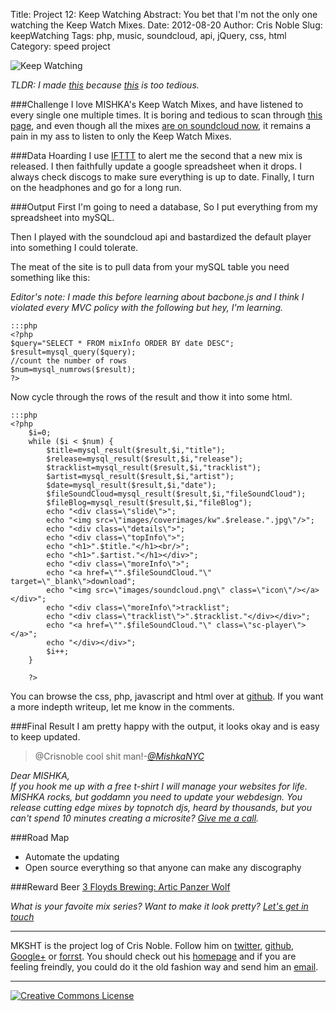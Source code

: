 Title: Project 12: Keep Watching
Abstract: You bet that I'm not the only one watching the Keep Watch Mixes.
Date: 2012-08-20
Author: Cris Noble
Slug: keepWatching
Tags: php, music, soundcloud, api, jQuery, css, html
Category: speed project

![Keep Watching](http://dl.dropbox.com/u/3898025/keepWatching.png)

*TLDR: I made [this](http://crisnoble.com/keepWatch/) because [this](http://mishkanyc.com/bloglin/category/keep-watch-mix/) is too tedious.*

###Challenge
I love MISHKA's Keep Watch Mixes, and have listened to every single one multiple times. It is boring and tedious to scan through [this page](http://mishkanyc.com/bloglin/category/keep-watch-mix/), and even though all the mixes [are on soundcloud now](http://soundcloud.com/bloglin), it remains a pain in my ass to listen to only the Keep Watch Mixes.

###Data Hoarding
I use [IFTTT](http://ifttt.com/recipes/52206) to alert me the second that a new mix is released. I then faithfully update a google spreadsheet when it drops. I always check discogs to make sure everything is up to date. Finally, I turn on the headphones and go for a long run.

###Output
First I'm going to need a database, So I put everything from my spreadsheet into mySQL.

Then I played with the soundcloud api and bastardized the default player into something I could tolerate.

The meat of the site is to pull data from your mySQL table you need something like this:

*Editor's note: I made this before learning about bacbone.js and I think I violated every MVC policy with the following but hey, I'm learning.*
	
	:::php
	<?php
	$query="SELECT * FROM mixInfo ORDER BY date DESC";
	$result=mysql_query($query);
	//count the number of rows
	$num=mysql_numrows($result);
	?>
	
Now cycle through the rows of the result and thow it into some html.

	:::php
	<?php
        $i=0;
        while ($i < $num) {
            $title=mysql_result($result,$i,"title");
            $release=mysql_result($result,$i,"release");
            $tracklist=mysql_result($result,$i,"tracklist");
            $artist=mysql_result($result,$i,"artist");
            $date=mysql_result($result,$i,"date");
            $fileSoundCloud=mysql_result($result,$i,"fileSoundCloud");
            $fileBlog=mysql_result($result,$i,"fileBlog");
            echo "<div class=\"slide\">";
            echo "<img src=\"images/coverimages/kw".$release.".jpg\"/>";
            echo "<div class=\"details\">";
            echo "<div class=\"topInfo\">";
            echo "<h1>".$title."</h1><br/>";
            echo "<h1>".$artist."</h1></div>";
            echo "<div class=\"moreInfo\">";
            echo "<a href=\"".$fileSoundCloud."\" target=\"_blank\">download";
            echo "<img src=\"images/soundcloud.png\" class=\"icon\"/></a></div>";
            echo "<div class=\"moreInfo\">tracklist";
            echo "<div class=\"tracklist\">".$tracklist."</div></div>";
            echo "<a href=\"".$fileSoundCloud."\" class=\"sc-player\"></a>";
            echo "</div></div>";
            $i++;
        }

        ?> 

You can browse the css, php, javascript and html over at [github](https://github.com/crismanNoble/keepWatching). If you want a more indepth writeup, let me know in the comments.

###Final Result
I am pretty happy with the output, it looks okay and is easy to keep updated.

>@Crisnoble cool shit man!*-[@MishkaNYC](https://twitter.com/#!/MishkaNYC/status/181776827759595521)*

*Dear MISHKA,  
If you hook me up with a free t-shirt I will manage your websites for life. MISHKA rocks, but goddamn you need to update your webdesign. You release cutting edge mixes by topnotch djs, heard by thousands, but you can't spend 10 minutes creating a microsite? [Give me a call](http://crisnoble.com/sayhi).*

###Road Map

*    Automate the updating
*    Open source everything so that anyone can make any discography

###Reward Beer
[3 Floyds Brewing: Artic Panzer Wolf](http://www.3floyds.com/our-beers-2/)

*What is your favoite mix series? Want to make it look pretty? [Let's get in touch](http://crinoble.com/sayhi)*
***
MKSHT is the project log of Cris Noble. Follow him on [twitter](https://twitter.com/#!/Crisnoble "Cris Noble on Twitter"), [github](https://github.com/crismanNoble "Cris Noble on Github"), [Google+](https://plus.google.com/110702599026497087079?rel=author) or [forrst](http://forrst.com/people/crisman/posts "Cris Noble on Forrst"). You should check out his [homepage](http://crisnoble.com "Cris Noble's Homepage") and if you are feeling freindly, you could do it the old fashion way and send him an [email](http://crisnoble.com/sayhi).
***
<a rel="license" href="http://creativecommons.org/licenses/by/3.0/"><img alt="Creative Commons License" style="border-width:0" src="http://i.creativecommons.org/l/by/3.0/80x15.png" /></a>
